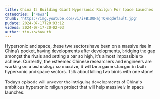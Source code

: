 ```yaml
---
title: China Is Building Giant Hypersonic Railgun For Space Launches
categories: ['News']
thumb: 'https://img.youtube.com/vi/iFB1U0HajTQ/mqdefault.jpg'
pudate: 2024-07-17T20:03:12
videos: 2024-07-17-20-02-03
author: tin-sokhavuth
---
```

Hypersonic and space, these two sectors have been on a massive rise in China’s pocket, having developments after developments, bridging the gap amongst the rivals and setting a bar so high, it’s almost impossible to achieve. Currently, the esteemed Chinese researchers and engineers are working on a technology so massive, it will be a game changer in both hypersonic and space sectors. Talk about killing two birds with one stone!
<br/><br/>
Today’s episode will uncover the intriguing developments of China's ambitious hypersonic railgun project that will help massively in space launches.